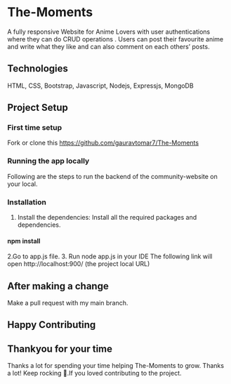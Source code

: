 # The-Moments
A fully responsive Website for Anime Lovers with user authentications where they can do CRUD operations . Users can post their favourite anime and write what they like and can also comment on each others’ posts.
## Technologies
HTML, CSS, Bootstrap, Javascript, Nodejs, Expressjs, MongoDB
## Project Setup
### First time setup
Fork or clone this https://github.com/gauravtomar7/The-Moments
### Running the app locally 
Following are the steps to run the backend of the community-website on your local.
### Installation
1. Install the dependencies: Install all the required packages and dependencies.
#### npm install
2.Go to app.js file.
3. Run node app.js in your IDE
   The following link will open http://localhost:900/ (the project local URL)
## After making a change
 Make a pull request with my main branch.
## Happy Contributing 
## Thankyou for your time
  Thanks a lot for spending your time helping The-Moments to grow. Thanks a lot! Keep rocking 🍻.If you loved contributing to the project.
  








